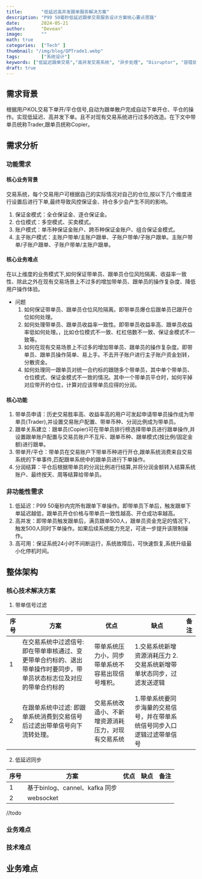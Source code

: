 ```yaml
---
title:       "低延迟高并发跟单服务解决方案"
description: "P99 50毫秒低延迟跟单交易服务设计方案核心要点思路"
date:        2024-05-21
author:      "Devean"
image:       ""
math: true
categories:  ["Tech" ]
thumbnail: "/img/blog/QPTrade1.webp"
tags:        ["系统设计"]
keywords: ["低延迟跟单交易","高并发交易系统", "异步处理", "Disruptor", "容错处理", "中间件异常"]
draft: true
---
```


## 需求背景
   根据用户KOL交易下单开/平仓信号,自动为跟单散户完成自动下单开仓、平仓的操作。实现低延迟、高并发下单。且不对现有交易系统进行过多的改造。在下文中带单员统称Trader,跟单员统称Copier。
## 需求分析

### 功能需求

#### **核心业务背景**
交易系统，每个交易用户可根据自己的实际情况对自己的仓位,按以下几个维度进行设置后进行下单,最终导致风控保证金、持仓多少会产生不同的影响。
   1. 保证金模式：全仓保证金、逐仓保证金。
   2. 仓位模式：多空模式、买卖模式。
   3. 账户模式：单币种保证金账户、跨币种保证金账户、组合保证金模式。
   4. 主子账户模式：主账户带单/主账户跟单、子账户带单/子账户跟单。主账户带单/子账户跟单、子账户带单/主账户跟单。
#### **核心业务难点**
   在以上维度的业务模式下,如何保证带单员、跟单员仓位风险隔离、收益率一致性、除此之外在现有交易场景上不过多的增加带单员、跟单员的操作复杂度、降低用户操作体验。
+ 问题
    1. 如何保证带单员、跟单员仓位风险隔离。即带单员爆仓后跟单员已跟开仓位如何处理。
    2. 如何处理带单员、跟单员收益率一致性。即带单员收益率高、跟单员收益率低如何处理。，比如仓位模式不一致、杠杠倍数不一致、保证金模式不一致等。
    3. 如何在现有交易场景上不过多的增加带单员、跟单员的操作复杂度。即带单员、跟单员操作简单、易上手。不去开子账户进行主子账户资金划转，分散资金。
    4. 如何处理同一跟单员对统一合约标的跟随多个带单员，其中单个带单员、仓位模式、保证金模式不一致的情况。其中一个带单员平仓时，如何平掉对应带开的仓位，计算对应该带单员应得的分润。
#### **核心功能**
  1. 带单员申请：历史交易胜率高、收益率高的用户可发起申请带单员操作成为带单员(Trader),并设置交易账户配置、带单币种、分润比例成为带单员。
  2. 跟单关系建立：跟单员(Copier)可在带单员排行榜选择带单员进行跟单操作,并设置跟单账户配置与交易员账户不互斥、跟单币种、跟单模式(按比例/固定金额)进行跟单。
  3. 带单开/平仓：带单员在交易账户下带单币种进行开仓,跟单系统消费来自交易系统的下单事件,匹配跟单系统中的跟单员进行下单操作。
  4. 分润结算：平仓后根据带单员的分润比例进行结算,并将分润金额转入结算系统账户、最终按天、周等结算给带单员。
### 非功能性需求
   1. 低延迟：P99 50毫秒内完所有跟单下单操作。即带单员下单后，触发跟单下单延迟越低，跟单员开仓价格与带单员一致性越高、开仓成功率越高。
   2. 高并发：即带单员触发跟单后，满员跟单500人，跟单员资金充足的情况下，触发500人同时下单操作。如果后续系统能力充足，可进一步提升该限制操作。
   3. 高可用：保证系统24小时不间断运行，系统故障后，可快速恢复,系统升级最小化停机时间。
## 整体架构

### 核心技术解决方案
1. 带单信号过滤

| 序号 | 方案                                                          | 优点                        | 缺点                                    |  备注  |
|----|-------------------------------------------------------------|---------------------------|---------------------------------------| --------- |
| 1  | 在交易系统中过滤信号: 即在带单审核通过、变更带单合约标的、退出带单操作时要同步，带单员状态标志位及对应的带单合约标的 | 带单系统压力小，同步带单系统不容易出现信号堆积。  | 1.交易系统新增资源消耗压力 2.交易系统新增带单状态同步，过滤发送逻辑  |  |
| 2  | 在跟单系统中过滤: 即跟单系统消费到交易信号后过滤出带单信号向下流转处理。                       | 交易系统改造小、不新增资源消耗压力，对现有交易系统 | 1.带单系统要同步海量的交易信号，并在带单系统信号同步入口逻辑过滤带单信号 |

2. 低延迟同步

| 序号 | 方案                      | 优点                        | 缺点                                    |  备注  |
|----|-------------------------|---------------------------|---------------------------------------| --------- |
| 1  | 基于binlog、cannel、kafka 同步 |  |  |  |
| 2  | websocket               |  |  |  |

//todo
### 业务难点

### 技术难点

## 业务难点

